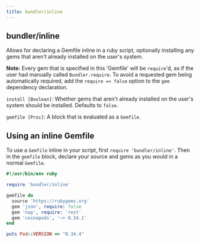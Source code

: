 ```yaml
---
title: bundler/inline
---
```


## bundler/inline

Allows for declaring a Gemfile inline in a ruby script, optionally installing
any gems that aren't already installed on the user's system.

<aside class="notes">
  <p>
    <b>Note:</b> Every gem that is specified in this 'Gemfile' will be <code>require</code>'d, as if
    the user had manually called <code>Bundler.require</code>. To avoid a requested gem
    being automatically required, add the <code>require => false</code> option to the
    <code>gem</code> dependency declaration.
  </p>
</aside>

`install [Boolean]`: Whether gems that aren't already installed on the user's system should be installed. Defaults to `false`.

`gemfile [Proc]`: A block that is evaluated as a `Gemfile`.

## Using an inline Gemfile

To use a `Gemfile` inline in your script, first `require 'bundler/inline'`. Then in the `gemfile` block, declare your source and gems as you would in a normal `Gemfile`.

``` ruby
#!/usr/bin/env ruby

require 'bundler/inline'

gemfile do
  source 'https://rubygems.org'
  gem 'json', require: false
  gem 'nap', require: 'rest'
  gem 'cocoapods', '~> 0.34.1'
end

puts Pod::VERSION => "0.34.4"
```
